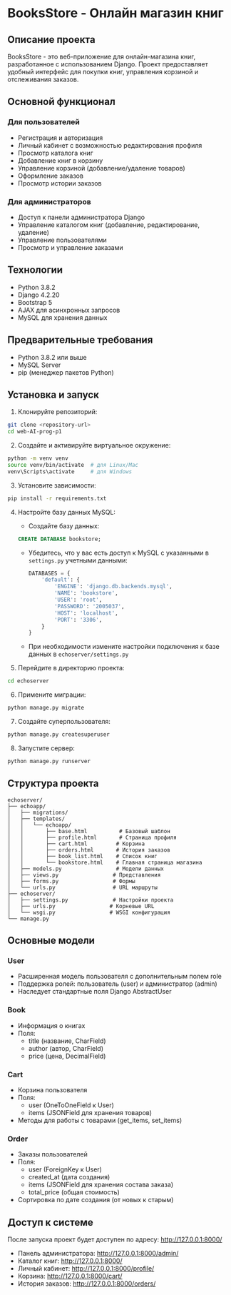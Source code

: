 # BooksStore - Онлайн магазин книг

## Описание проекта
BooksStore - это веб-приложение для онлайн-магазина книг, разработанное с использованием Django. Проект предоставляет удобный интерфейс для покупки книг, управления корзиной и отслеживания заказов.

## Основной функционал

### Для пользователей
- Регистрация и авторизация
- Личный кабинет с возможностью редактирования профиля
- Просмотр каталога книг
- Добавление книг в корзину
- Управление корзиной (добавление/удаление товаров)
- Оформление заказов
- Просмотр истории заказов

### Для администраторов
- Доступ к панели администратора Django
- Управление каталогом книг (добавление, редактирование, удаление)
- Управление пользователями
- Просмотр и управление заказами

## Технологии
- Python 3.8.2
- Django 4.2.20
- Bootstrap 5
- AJAX для асинхронных запросов
- MySQL для хранения данных

## Предварительные требования
- Python 3.8.2 или выше
- MySQL Server
- pip (менеджер пакетов Python)

## Установка и запуск

1. Клонируйте репозиторий:
```bash
git clone <repository-url>
cd web-AI-prog-p1
```

2. Создайте и активируйте виртуальное окружение:
```bash
python -m venv venv
source venv/bin/activate  # для Linux/Mac
venv\Scripts\activate     # для Windows
```

3. Установите зависимости:
```bash
pip install -r requirements.txt
```

4. Настройте базу данных MySQL:
   - Создайте базу данных:
   ```sql
   CREATE DATABASE bookstore;
   ```
   - Убедитесь, что у вас есть доступ к MySQL с указанными в `settings.py` учетными данными:
     ```python
     DATABASES = {
         'default': {
             'ENGINE': 'django.db.backends.mysql',
             'NAME': 'bookstore',
             'USER': 'root',
             'PASSWORD': '2005037',
             'HOST': 'localhost',
             'PORT': '3306',
         }
     }
     ```
   - При необходимости измените настройки подключения к базе данных в `echoserver/settings.py`

5. Перейдите в директорию проекта:
```bash
cd echoserver
```

6. Примените миграции:
```bash
python manage.py migrate
```

7. Создайте суперпользователя:
```bash
python manage.py createsuperuser
```

8. Запустите сервер:
```bash
python manage.py runserver
```

## Структура проекта
```
echoserver/
├── echoapp/
│   ├── migrations/
│   ├── templates/
│   │   └── echoapp/
│   │       ├── base.html          # Базовый шаблон
│   │       ├── profile.html       # Страница профиля
│   │       ├── cart.html         # Корзина
│   │       ├── orders.html       # История заказов
│   │       ├── book_list.html    # Список книг
│   │       └── bookstore.html    # Главная страница магазина
│   ├── models.py                 # Модели данных
│   ├── views.py                 # Представления
│   ├── forms.py                 # Формы
│   └── urls.py                  # URL маршруты
├── echoserver/
│   ├── settings.py              # Настройки проекта
│   ├── urls.py                 # Корневые URL
│   └── wsgi.py                 # WSGI конфигурация
└── manage.py
```

## Основные модели

### User
- Расширенная модель пользователя с дополнительным полем role
- Поддержка ролей: пользователь (user) и администратор (admin)
- Наследует стандартные поля Django AbstractUser

### Book
- Информация о книгах
- Поля: 
  - title (название, CharField)
  - author (автор, CharField)
  - price (цена, DecimalField)

### Cart
- Корзина пользователя
- Поля:
  - user (OneToOneField к User)
  - items (JSONField для хранения товаров)
- Методы для работы с товарами (get_items, set_items)

### Order
- Заказы пользователей
- Поля:
  - user (ForeignKey к User)
  - created_at (дата создания)
  - items (JSONField для хранения состава заказа)
  - total_price (общая стоимость)
- Сортировка по дате создания (от новых к старым)

## Доступ к системе

После запуска проект будет доступен по адресу: http://127.0.0.1:8000/

- Панель администратора: http://127.0.0.1:8000/admin/
- Каталог книг: http://127.0.0.1:8000/
- Личный кабинет: http://127.0.0.1:8000/profile/
- Корзина: http://127.0.0.1:8000/cart/
- История заказов: http://127.0.0.1:8000/orders/

